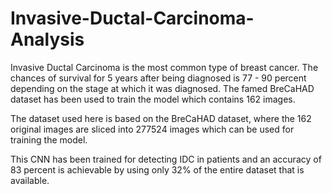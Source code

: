 # Invasive-Ductal-Carcinoma-Analysis


Invasive Ductal Carcinoma is the most common type of breast cancer. The chances of survival for 5 years after being diagnosed is 77 - 90 percent depending on the stage at which it was diagnosed. The famed BreCaHAD dataset has been used to train the model which contains 162 images.

The dataset used here is based on the BreCaHAD dataset, where the 162 original images are sliced into 277524 images which can be used for training the model. 

This CNN has been trained for detecting IDC in patients and an accuracy of 83 percent is achievable by using only 32% of the entire dataset that is available. 



